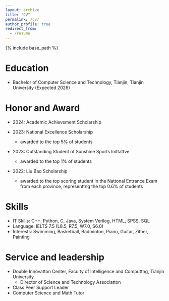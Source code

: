 ```yaml
---
layout: archive
title: "CV"
permalink: /cv/
author_profile: true
redirect_from:
  - /resume
---
```


{% include base_path %}

Education
======
* Bachelor of Computer Science and Technology, Tianjin, Tianjin University (Expected 2026)

Honor and Award
======
* 2024: Academic Achievement Scholarship

* 2023: National Excellence Scholarship
  * awarded to the top 5% of students

* 2023: Outstanding Student of Sunshine Sports Inittattve
  * awarded to the top 1% of students

* 2022: Liu Bao Scholarship
  * awarded to the top scoring student in the Nattonal Entrance Exam from each province, representtng the top 0.6% of students
  
Skills
======
* IT Skills: C++, Python, C, Java, System Verilog, HTML, SPSS, SQL
* Language: IELTS 7.5 (L8.5, R7.5, W7.0, S6.0) 
* Interests: Swimming, Basketball, Badminton, Piano, Guitar, Zither, Painting

  
Service and leadership
======
* Double Innovatton Center, Faculty of Intelligence and Computtng, Tianjin University
  * Director of Science and Technology Associatton
* Class Peer Support Leader
* Computer Science and Math Tutor
